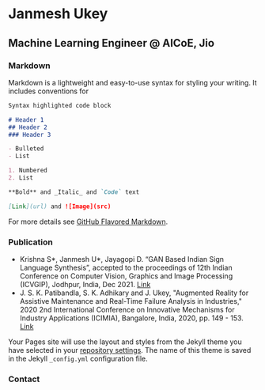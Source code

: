 # Janmesh Ukey
## Machine Learning Engineer @ AICoE, Jio


### Markdown

Markdown is a lightweight and easy-to-use syntax for styling your writing. It includes conventions for

```markdown
Syntax highlighted code block

# Header 1
## Header 2
### Header 3

- Bulleted
- List

1. Numbered
2. List

**Bold** and _Italic_ and `Code` text

[Link](url) and ![Image](src)
```

For more details see [GitHub Flavored Markdown](https://guides.github.com/features/mastering-markdown/).

### Publication

- Krishna S*, Janmesh U*, Jayagopi D. “GAN Based Indian Sign Language Synthesis”, accepted to the proceedings of 12th Indian Conference on Computer Vision, Graphics and Image Processing (ICVGIP), Jodhpur, India, Dec 2021. [Link](url)
- J. S. K. Patibandla, S. K. Adhikary and J. Ukey, "Augmented Reality for Assistive Maintenance and Real-Time Failure Analysis in Industries," 2020 2nd International Conference on Innovative Mechanisms for Industry Applications (ICIMIA), Bangalore, India, 2020, pp. 149 - 153. [Link](url)

Your Pages site will use the layout and styles from the Jekyll theme you have selected in your [repository settings](https://github.com/j-void/j-void.github.io/settings/pages). The name of this theme is saved in the Jekyll `_config.yml` configuration file.

### Contact

